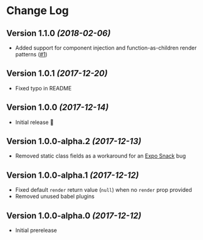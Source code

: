 # Change Log

## Version 1.1.0 _(2018-02-06)_

- Added support for component injection and function-as-children render patterns
  ([#1][#1])

## Version 1.0.1 _(2017-12-20)_

- Fixed typo in README

## Version 1.0.0 _(2017-12-14)_

- Initial release :tada:

## Version 1.0.0-alpha.2 _(2017-12-13)_

- Removed static class fields as a workaround for an [Expo Snack][snack] bug

## Version 1.0.0-alpha.1 _(2017-12-12)_

- Fixed default `render` return value (`null`) when no `render` prop provided
- Removed unused babel plugins

## Version 1.0.0-alpha.0 _(2017-12-12)_

- Initial prerelease

[snack]: https://snack.expo.io/
[#1]: https://github.com/wKovacs64/react-native-responsive-image-view/pull/1
